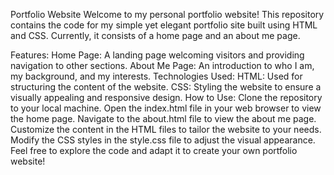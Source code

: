 Portfolio Website
Welcome to my personal portfolio website! This repository contains the code for my simple yet elegant portfolio site built using HTML and CSS. Currently, it consists of a home page and an about me page.

Features:
Home Page: A landing page welcoming visitors and providing navigation to other sections.
About Me Page: An introduction to who I am, my background, and my interests.
Technologies Used:
HTML: Used for structuring the content of the website.
CSS: Styling the website to ensure a visually appealing and responsive design.
How to Use:
Clone the repository to your local machine.
Open the index.html file in your web browser to view the home page.
Navigate to the about.html file to view the about me page.
Customize the content in the HTML files to tailor the website to your needs.
Modify the CSS styles in the style.css file to adjust the visual appearance.
Feel free to explore the code and adapt it to create your own portfolio website!
